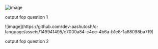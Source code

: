 ![image](https://github.com/dev-aashutosh/c-language/assets/149941495/b59e5d9e-45d3-49d7-94f8-818bd0f11e98)
<p>output fop question 1</p>
![image](https://github.com/dev-aashutosh/c-language/assets/149941495/c7000a84-c4ce-4b6a-b1e8-1a88098ba7f9)
<p>output fop question 2</p>
